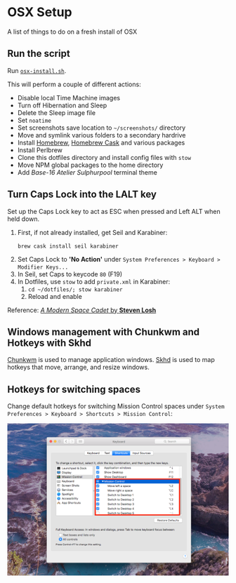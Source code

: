 # OSX Setup
A list of things to do on a fresh install of OSX

## Run the script
Run [`osx-install.sh`](osx-install.sh).

This will perform a couple of different actions:
* Disable local Time Machine images
* Turn off Hibernation and Sleep
* Delete the Sleep image file
* Set `noatime`
* Set screenshots save location to `~/screenshots/` directory
* Move and symlink various folders to a secondary hardrive
* Install [Homebrew](https://brew.sh), [Homebrew Cask](https://caskroom.github.io) and various packages
* Install Perlbrew
* Clone this dotfiles directory and install config files with `stow`
* Move NPM global packages to the home directory
* Add _Base-16 Atelier Sulphurpool_ terminal theme

## Turn Caps Lock into the LALT key
Set up the Caps Lock key to act as ESC when pressed and Left ALT when held down.

1. First, if not already installed, get Seil and Karabiner:
    ```
    brew cask install seil karabiner
    ```
1. Set Caps Lock to **'No Action'** under  `System Preferences > Keyboard > Modifier Keys...`
1. In Seil, set Caps to keycode `80` (F19)
1. In Dotfiles, use `stow` to add `private.xml` in Karabiner:
    1. `cd ~/dotfiles/; stow karabiner`
    1. Reload and enable

Reference: [_A Modern Space Cadet_ by **Steven Losh**](http://stevelosh.com/blog/2012/10/a-modern-space-cadet/#hyper)


## Windows management with Chunkwm and Hotkeys with Skhd
[Chunkwm](https://github.com/koekeishiya/chunkwm) is used to manage application windows. [Skhd](https://github.com/koekeishiya/skhd) is used to map hotkeys that move, arrange, and resize windows.

## Hotkeys for switching spaces
Change default hotkeys for switching Mission Control spaces under `System Preferences > Keyboard > Shortcuts > Mission Control`:

!['System Preferences Mission Control Shortcut Keys'](./img/system-pref-shortcuts.png)

